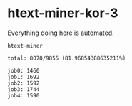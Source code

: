 # htext-miner-kor-3

Everything doing here is automated.

```
htext-miner

total: 8078/9855 (81.96854388635211%)

job0: 1460
job1: 1692
job2: 1592
job3: 1744
job4: 1590
```